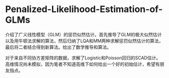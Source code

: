 # Penalized-Likelihood-Estimation-of-GLMs
介绍了广义线性模型（GLM）的惩罚似然估计。首先推导了GLM的极大似然估计以及用牛顿法求解的算法，然后归纳了LQA和MM两种求解惩罚似然估计的算法，最后将二者结合得到新算法。给出了数学推导和算法。

对于来自不同协方差矩阵的数据，求解了Logistic和Poisson回归的SCAD估计。高维情况尚未模拟，因为笔者不知道高维下如何给出一个好的初始估计，希望有朋友指点。
